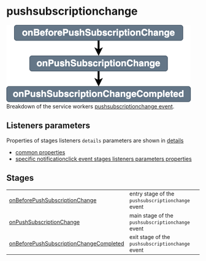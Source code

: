 # pushsubscriptionchange

![Stages for the pushsubscriptionchange event](../images/pushsubscriptionchangestages.png)
Breakdown of the service workers [pushsubscriptionchange event](https://developer.mozilla.org/en-US/docs/Web/API/ServiceWorkerGlobalScope/pushsubscriptionchange_event). 

## Listeners parameters
Properties of stages listeners `details` parameters are shown in [details](../details.md)
- [common properties](../details.md#all-events-properties)
- [specific notificationclick event stages listeners parameters properties](../details.md#pushsubscriptionchange-events-specific-properties)



## Stages
|||
|--|--|
[onBeforePushSubscriptionChange](../stages/onBeforePushSubscriptionChange.md) | entry stage of the `pushsubscriptionchange` event 
[onPushSubscriptionChange](../stages/onPushSubscriptionChange.md) | main stage of the `pushsubscriptionchange` event 
[onBeforePushSubscriptionChangeCompleted](../stages/onBeforePushSubscriptionChangeCompleted.md) | exit stage of the `pushsubscriptionchange` event 